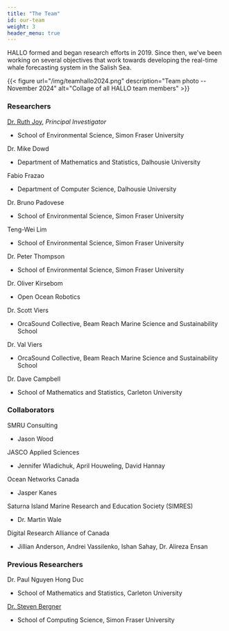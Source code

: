 ```yaml
---
title: "The Team"
id: our-team
weight: 3
header_menu: true
---
```


HALLO formed and began research efforts in 2019. Since then, we've been working on several objectives that work towards developing the real-time whale forecasting system in the Salish Sea.

{{< figure url="/img/teamhallo2024.png" description="Team photo -- November 2024" alt="Collage of all HALLO team members" >}}



### Researchers

[Dr. Ruth Joy](https://www.sfu.ca/~rjoy), *Principal Investigator*
* School of Environmental Science, Simon Fraser University

Dr. Mike Dowd
* Department of Mathematics and Statistics, Dalhousie University

Fabio Frazao
* Department of Computer Science, Dalhousie University

Dr. Bruno Padovese
* School of Environmental Science, Simon Fraser University

Teng-Wei Lim
* School of Environmental Science, Simon Fraser University

Dr. Peter Thompson
* School of Environmental Science, Simon Fraser University

Dr. Oliver Kirsebom
* Open Ocean Robotics

Dr. Scott Viers
* OrcaSound Collective, Beam Reach Marine Science and Sustainability School

Dr. Val Viers
* OrcaSound Collective, Beam Reach Marine Science and Sustainability School

Dr. Dave Campbell
* School of Mathematics and Statistics, Carleton University

### Collaborators

SMRU Consulting
* Jason Wood

JASCO Applied Sciences
* Jennifer Wladichuk, April Houweling, David Hannay

Ocean Networks Canada
* Jasper Kanes

Saturna Island Marine Research and Education Society (SIMRES)
* Dr. Martin Wale

Digital Research Alliance of Canada
* Jillian Anderson, Andrei Vassilenko, Ishan Sahay, Dr. Alireza Ensan



### Previous Researchers

Dr. Paul Nguyen Hong Duc
* School of Mathematics and Statistics, Carleton University

[Dr. Steven Bergner](https://www.sfu.ca/computing/people/faculty/stevenbergner.html)
* School of Computing Science, Simon Fraser University
